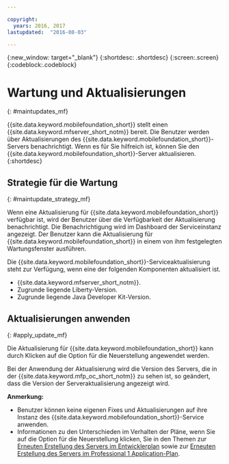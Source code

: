 ```yaml
---

copyright:
  years: 2016, 2017
lastupdated:  "2016-08-03"

---
```


{:new_window: target="_blank"}
{:shortdesc: .shortdesc}
{:screen:.screen}
{:codeblock:.codeblock}

# Wartung und Aktualisierungen
{: #maintupdates_mf}

{{site.data.keyword.mobilefoundation_short}} stellt einen {{site.data.keyword.mfserver_short_notm}} <!--on {{site.data.keyword.containerlong}} as a container group--> bereit. Die Benutzer werden über Aktualisierungen des {{site.data.keyword.mobilefoundation_short}}-Servers benachrichtigt. Wenn es für Sie hilfreich ist, können Sie den {{site.data.keyword.mobilefoundation_short}}-Server aktualisieren.
{:shortdesc}

## Strategie für die Wartung
{: #maintupdate_strategy_mf}

Wenn eine Aktualisierung für {{site.data.keyword.mobilefoundation_short}} verfügbar ist, wird der Benutzer über die Verfügbarkeit der Aktualisierung benachrichtigt.  Die Benachrichtigung wird im Dashboard der Serviceinstanz angezeigt. Der Benutzer kann die Aktualisierung für {{site.data.keyword.mobilefoundation_short}} in einem von ihm festgelegten Wartungsfenster ausführen.

Die {{site.data.keyword.mobilefoundation_short}}-Serviceaktualisierung steht zur Verfügung, wenn eine der folgenden Komponenten aktualisiert ist.

* {{site.data.keyword.mfserver_short_notm}}.
* Zugrunde liegende Liberty-Version.
* Zugrunde liegende Java Developer Kit-Version.


## Aktualisierungen anwenden
{: #apply_update_mf}

Die Aktualisierung für {{site.data.keyword.mobilefoundation_short}} kann durch Klicken auf die Option für die Neuerstellung angewendet werden.

Bei der Anwendung der Aktualisierung wird die Version des Servers, die in der {{site.data.keyword.mfp_oc_short_notm}} zu sehen ist, so geändert, dass die Version der Serveraktualisierung angezeigt wird.

**Anmerkung:**
* Benutzer können keine eigenen Fixes und Aktualisierungen auf ihre Instanz des {{site.data.keyword.mobilefoundation_short}}-Service anwenden.
* Informationen zu den Unterschieden im Verhalten der Pläne, wenn Sie auf die Option für die Neuerstellung klicken, Sie in den Themen zur [Erneuten Erstellung des Servers im Entwicklerplan](c_using_mfs_p1.html#recreate_mobilefoundation_p1) sowie zur [Erneuten Erstellung des Servers im Professional 1 Application-Plan](c_using_mfs_p2.html#recreate_mobilefoundation_p2).
